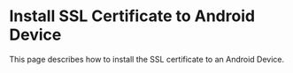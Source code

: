 ﻿# Install SSL Certificate to Android Device

This page describes how to install the SSL certificate to an Android Device.